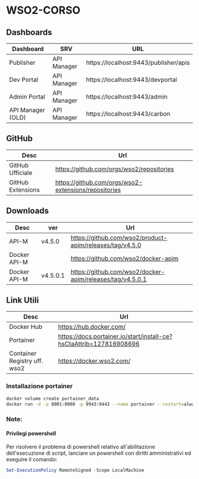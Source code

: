 # WSO2-CORSO

## Dashboards

| Dashboard               | SRV             | URL                                   |
| ----------------------- | --------------- | ------------------------------------- |
| Publisher               | API Manager     | https://localhost:9443/publisher/apis |
| Dev Portal              | API Manager     | https://localhost:9443/devportal      |
| Admin Portal            | API Manager     | https://localhost:9443/admin          |
| API Manager (OLD)       | API Manager     | https://localhost:9443/carbon         |


## GitHub

| Desc              | Url                                                  |
| ----------------- | ---------------------------------------------------- |
| GitHub Ufficiale  | https://github.com/orgs/wso2/repositories            |
| GitHub Extensions | https://github.com/orgs/wso2-extensions/repositories |


## Downloads

| Desc         | ver      | Url                                                       |
| ------------ | -------- | --------------------------------------------------------- |
| API-M        | v4.5.0   | https://github.com/wso2/product-apim/releases/tag/v4.5.0  |
| Docker API-M |          | https://github.com/wso2/docker-apim                       |
| Docker API-M | v4.5.0.1 | https://github.com/wso2/docker-apim/releases/tag/v4.5.0.1 |


## Link Utili

| Desc                         | Url                                                                 |
| ---------------------------- | ------------------------------------------------------------------- |
| Docker Hub                   | https://hub.docker.com/                                             |
| Portainer                    | https://docs.portainer.io/start/install-ce?hsCtaAttrib=127816908696 |
| Container Registry uff. wso2 | https://docker.wso2.com/                                            |




### Installazione portainer

```bash
docker volume create portainer_data
docker run -d -p 8001:8000 -p 9943:9443 --name portainer --restart=always -v /var/run/docker.sock:/var/run/docker.sock -v portainer_data:/data portainer/portainer-ce:lts
```


### Note:

#### Privilegi powershell

Per risolvere il problema di powershell relativo all'abilitazione dell'esecuzione di script, lanciare un powershell con diritti amministrativi ed eseguire il comando:

```powershell
Set-ExecutionPolicy RemoteSigned -Scope LocalMachine
```

